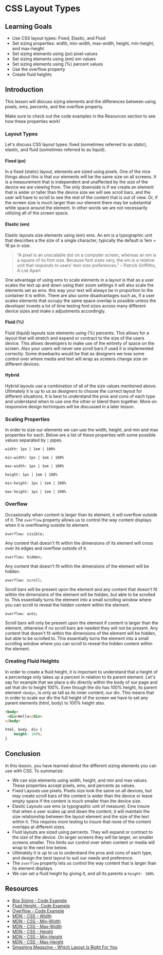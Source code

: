 # CSS Layout Types

## Learning Goals

- Use CSS layout types: Fixed, Elastic, and Fluid
- Set sizing properties: width, min-width, max-width, height, min-height, and max-height
- Set sizing elements using (px) pixel values
- Set sizing elements using (em) em values
- Set sizing elements using (%) percent values
- Use the overflow property
- Create fluid heights

## Introduction

This lesson will discuss sizing elements and the differences between using
pixels, ems, percents, and the overflow property.

Make sure to check out the code examples in the Resources section to see how
these properties work!

### Layout Types

Let's discuss CSS layout types: fixed (sometimes referred to as static),
elastic, and fluid (sometimes referred to as liquid).

#### Fixed (px)

In a fixed (static) layout, elements are sized using pixels. One of the nice
things about this is that our elements will be the same size on all screens. It
is a measurement that is independent and unaffected by the size of the device we
are viewing from. The only downside is if we create an element that is wider or
taller than the device size we will see scroll bars, and the user will have to
scroll to see the rest of the content that is out of view. Or, if the screen
size is much larger than our element there may be substantial white space around
the element. In other words we are not necessarily utilizing all of the screen
space.

#### Elastic (em)

Elastic layouts size elements using (em) ems. An em is a typographic unit that
describes a the size of a single character, typically the default is 1em = 16 px
in size.

> “A pixel is an unscalable dot on a computer screen, whereas an em is a square
> of its font size. Because font sizes vary, the em is a relative unit that
> responds to users’ text-size preferences.” – Patrick Griffiths, A List Apart

One advantage of using ems to scale elements in a layout is that as a user
scales the text up and down using their zoom settings it will also scale the
elements set as ems. this way your text will always be in proportion to the
container it is within. There are also some disadvantages such as, if a user
scales elements that occupy the same space overlap is possible unless the
developer invests a lot of time testing font sizes across many different device
sizes and make s adjustments accordingly.

#### Fluid (%)

Fluid (liquid) layouts size elements using (%) percents. This allows for a
layout that will stretch and expand or contract to the size of the users
device. This allows developers to make use of the entirety of space on the
screen. Also your users will never see scroll bars if used it is implemented
correctly. Some drawbacks would be that as designers we lose some control over
where media and text will wrap as screens change size on different devices.

#### Hybrid

Hybrid layouts use a combination of all of the size values mentioned above.
Ultimately it is up to us as designers to choose the correct layout for
different situations. It is best to understand the pros and cons of each type
and understand when to use one the other or blend them together. More on
responsive design techniques will be discussed in a later lesson.

### Scaling Properties

In order to size our elements we can use the width, height, and min and max
properties for each. Below are a list of these properties with some possible
values separated by `|` pipes.

`width: 1px | 1em | 100%`

`min-width: 1px | 1em | 100%`

`max-width: 1px | 1em | 100%`

`height: 1px | 1em | 100%`

`min-height: 1px | 1em | 100%`

`max-height: 1px | 1em | 100%`

### Overflow

Occasionally when content is larger than its element, it will overflow outside
of it. The `overflow` property allows us to control the way content displays
when it is overflowing outside its element.

`overflow: visible;`

Any content that doesn't fit within the dimensions of its element will cross
over its edges and overflow outside of it.

`overflow: hidden;`

Any content that doesn't fit within the dimensions of the element will be
hidden.

`overflow: scroll;`

Scroll bars will be present upon the element and any content that doesn't fit
within the dimensions of the element will be hidden, but able to be scrolled to.
This essentially turns the element into a small scrolling window where you can
scroll to reveal the hidden content within the element.

`overflow: auto;`

Scroll bars will only be present upon the element if content is larger than the
element, otherwise if no scroll bars are needed they will not be present. Any
content that doesn't fit within the dimensions of the element will be hidden,
but able to be scrolled to. This essentially turns the element into a small
scrolling window where you can scroll to reveal the hidden content within the
element.

### Creating Fluid Heights

In order to create a fluid height, it is important to understand that a height
of a percentage only takes up a percent in relation to its parent element. Let's
say for example that we place a div directly within the body of our page and set
that div to height 100%. Even though the div has 100% height, its parent element
`<body>`, is only as tall as its inner content; our div. This means that in
order to scale our div the full height of the screen we have to set any parent
elements (html, body) to 100% height also.

 ```html
<body>
  <div>Hello</div>
</body>
```

```css
html, body, div {
    height: 100%;
}
```

## Conclusion

In this lesson, you have learned about the different sizing elements you can use
with CSS. To summarize:

- We can size elements using width, height, and min and max values. These
  properties accept pixels, ems, and percents as values.
- Fixed Layouts use pixels. Pixels size look the same on all devices, but may
  create scroll bars of the content is wider than the device or leave empty space
  if the content is much smaller than the device size.
- Elastic Layouts use ems (a typographic unit of measure). Ems insure that when
  a user scales up and down the content, it will maintain the size relationship
  between the layout element and the size of the text within it. This requires
  more testing to insure that none of the content overlaps at different sizes.
- Fluid layouts are sized using percents. They will expand or contract to the
  size of the device. On larger screens they will be larger, on smaller screens
  smaller. This limits our control over when content or media will wrap to the
  next line below.
- Ultimately it is up to us to understand the pros and cons of each type, and
  design the best layout to suit our needs and preference.
- The `overflow` property lets us control the way content that is larger than
  its element displays.
- We can set a fluid height by giving it, and all its parents a `height: 100%`.

## Resources

- [Box Sizing - Code Example](http://jsfiddle.net/flatiron_school/99Tgm/)
- [Fluid Height - Code Example](http://jsfiddle.net/flatiron_school/zDBf3/)
- [Overflow - Code Example](http://jsfiddle.net/flatiron_school/sFfw5/)
- [MDN - CSS - Width](https://developer.mozilla.org/en-US/docs/Web/CSS/width)
- [MDN - CSS - Min-Width](https://developer.mozilla.org/en-US/docs/Web/CSS/min-width)
- [MDN - CSS - Max-Width](https://developer.mozilla.org/en-US/docs/Web/CSS/max-width)
- [MDN - CSS - Height](https://developer.mozilla.org/en-US/docs/Web/CSS/height)
- [MDN - CSS - Min-Height](https://developer.mozilla.org/en-US/docs/Web/CSS/min-height)
- [MDN - CSS - Max-Height](https://developer.mozilla.org/en-US/docs/Web/CSS/max-height)
- [Smashing Magazine - Which Layout Is Right For You](https://www.smashingmagazine.com/2009/06/fixed-vs-fluid-vs-elastic-layout-whats-the-right-one-for-you/)
